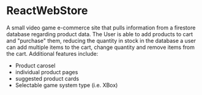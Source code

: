 # ReactWebStore
A small video game e-commerce site that pulls information from a firestore database regarding product data. The User is able to add products to cart and "purchase" them, reducing the quantity in stock in the database a user can add multiple items to the cart, change quantity and remove items from the cart. Additional features include:
  - Product carosel
  - individual product pages
  - suggested product cards
  - Selectable game system type (i.e. XBox)

